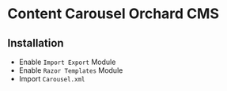# Content Carousel Orchard CMS

## Installation
+ Enable `Import Export` Module
+ Enable `Razor Templates` Module
+ Import `Carousel.xml`
